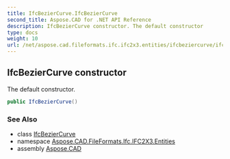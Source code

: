 ```yaml
---
title: IfcBezierCurve.IfcBezierCurve
second_title: Aspose.CAD for .NET API Reference
description: IfcBezierCurve constructor. The default constructor
type: docs
weight: 10
url: /net/aspose.cad.fileformats.ifc.ifc2x3.entities/ifcbeziercurve/ifcbeziercurve/
---
```

## IfcBezierCurve constructor

The default constructor.

```csharp
public IfcBezierCurve()
```

### See Also

* class [IfcBezierCurve](../)
* namespace [Aspose.CAD.FileFormats.Ifc.IFC2X3.Entities](../../ifcbeziercurve/)
* assembly [Aspose.CAD](../../../)



